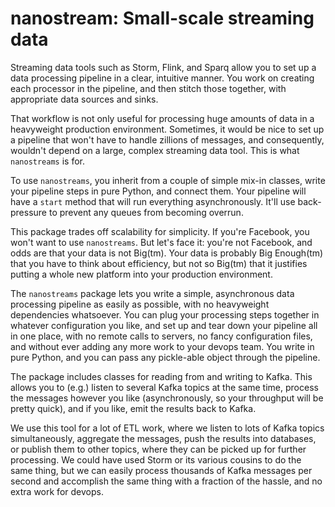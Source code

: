 # nanostream: Small-scale streaming data

Streaming data tools such as Storm, Flink, and Sparq allow you to set up a data
processing pipeline in a clear, intuitive manner. You work on creating each
processor in the pipeline, and then stitch those together, with appropriate
data sources and sinks.

That workflow is not only useful for processing huge amounts of data in a
heavyweight production environment. Sometimes, it would be nice to set up a
pipeline that won't have to handle zillions of messages, and consequently,
wouldn't depend on a large, complex streaming data tool.  This is what
`nanostreams` is for.

To use `nanostreams`, you inherit from a couple of simple mix-in classes, write
your pipeline steps in pure Python, and connect them. Your pipeline will have a
`start` method that will run everything asynchronously. It'll use back-pressure
to prevent any queues from becoming overrun.

This package trades off scalability for simplicity. If you're Facebook, you
won't want to use `nanostreams`. But let's face it: you're not Facebook, and
odds are that your data is not Big(tm). Your data is probably Big Enough(tm)
that you have to think about efficiency, but not so Big(tm) that it justifies
putting a whole new platform into your production environment.

The `nanostreams` package lets you write a simple, asynchronous data processing
pipeline as easily as possible, with no heavyweight dependencies whatsoever.
You can plug your processing steps together in whatever configuration you like,
and set up and tear down your pipeline all in one place, with no remote calls
to servers, no fancy configuration files, and without ever adding any more work
to your devops team. You write in pure Python, and you can pass any pickle-able
object through the pipeline.

The package includes classes for reading from and writing to Kafka. This allows
you to (e.g.) listen to several Kafka topics at the same time, process the
messages however you like (asynchronously, so your throughput will be pretty
quick), and if you like, emit the results back to Kafka.

We use this tool for a lot of ETL work, where we listen to lots of Kafka topics
simultaneously, aggregate the messages, push the results into databases, or
publish them to other topics, where they can be picked up for further
processing. We could have used Storm or its various cousins to do the same
thing, but we can easily process thousands of Kafka messages per second and
accomplish the same thing with a fraction of the hassle, and no extra work for
devops.

